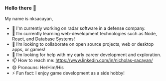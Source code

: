 ### Hello there 👋

My name is nksacayan,

- 🔭 I'm currently working on radar software in a defense company.
- 🌱 I’m currently learning web-development technologies such as Node, React, and Database Systems!
- 👯 I’m looking to collaborate on open source projects, web or desktop apps, or games!
- 🤔 I’m looking for help with my early career development and exploration.
- 📫 How to reach me: https://www.linkedin.com/in/nicholas-sacayan/
- 😄 Pronouns: He/Him/His
- ⚡ Fun fact: I enjoy game development as a side hobby!

<!--
**nksacayan/nksacayan** is a ✨ _special_ ✨ repository because its `README.md` (this file) appears on your GitHub profile.

Here are some ideas to get you started:

- 🔭 I’m currently working on ...
- 🌱 I’m currently learning ...
- 👯 I’m looking to collaborate on ...
- 🤔 I’m looking for help with ...
- 💬 Ask me about ...
- 📫 How to reach me: ...
- 😄 Pronouns: ...
- ⚡ Fun fact: ...
-->
